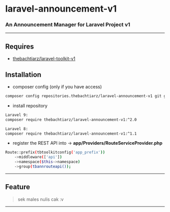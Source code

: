 # laravel-announcement-v1
### An Announcement Manager for Laravel Project v1

-------

## Requires
- [thebachtiarz/laravel-toolkit-v1](https://github.com/thebachtiarz/laravel-toolkit-v1/)

## Installation
- composer config (only if you have access)
```bash
composer config repositories.thebachtiarz/laravel-announcement-v1 git git@github.com:thebachtiarz/laravel-announcement-v1.git
```

- install repository
```bash
Laravel 9:
composer require thebachtiarz/laravel-announcement-v1:^2.0

Laravel 8:
composer require thebachtiarz/laravel-announcement-v1:^1.1
```

- register the REST API into -> **app/Providers/RouteServiceProvider.php**
```bash
Route::prefix(tbtoolkitconfig('app_prefix'))
    ->middleware(['api'])
    ->namespace($this->namespace)
    ->group(tbannrouteapi());
```

-------
## Feature

> sek males nulis cak :v
-------
